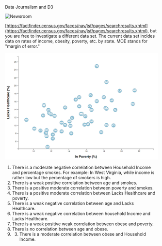 Data Journalism and D3

![Newsroom](https://media.giphy.com/media/v2xIous7mnEYg/giphy.gif)

[https://factfinder.census.gov/faces/nav/jsf/pages/searchresults.xhtml](https://factfinder.census.gov/faces/nav/jsf/pages/searchresults.xhtml), but you are free to investigate a different data set. The current data set incldes data on rates of income, obesity, poverty, etc. by state. MOE stands for "margin of error."


![4-scatter](Images/4-scatter.jpg)

1. There is a moderate negative correlation between Household Income and percentage smokes.
For example:  In West Virginia, while income is rather low but the percentage of smokers is high.
2. There is a weak positive correlation between age and smokes. 
3. There is a positive moderate correlation between poverty and smokes. 
4. There is a positive moderate correlation between Lacks Healthcare and poverty. 
5. There is a weak negative correlation between age and Lacks Healthcare. 
6. There is a weak negative correlation between household Income and Lacks Healthcare. 
7. There is a weak positive weak correlation between obese and poverty. 
8. There is no correlation between age and obese.
9. 3. There is a moderate correlation between obese and Household Income. 

